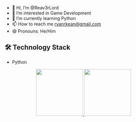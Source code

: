 - 👋 Hi, I’m @Reav3rLord
- 👀 I’m interested in Game Development
- 🌱 I’m currently learning Python
- 📫 How to reach me <a href='mailto:ryanrkean@gmail.com'>ryanrkean@gmail.com</a>
- 😄 Pronouns: He/Him
## 🛠 Technology Stack
- Python
<p align='center'> 

   <a href="https://github-readme-stats.vercel.app/api?username=Reav3rLord&show_icons=true&count_private=true"> 
       <img height=150 src="https://github-readme-stats.vercel.app/api?username=Reav3rLord&show_icons=true&count_private=true"/> 
   </a> 
   <a href="https://github.com/Reav3rLord/github-readme-stats"> 
       <img height=150 src="https://github-readme-stats.vercel.app/api/top-langs/?username=Reav3rLord&layout=compact"/> 
   </a> 
</p> 

<!---
Reav3rLord/Reav3rLord is a ✨ special ✨ repository because its `README.md` (this file) appears on your GitHub profile.
You can click the Preview link to take a look at your changes.
--->
